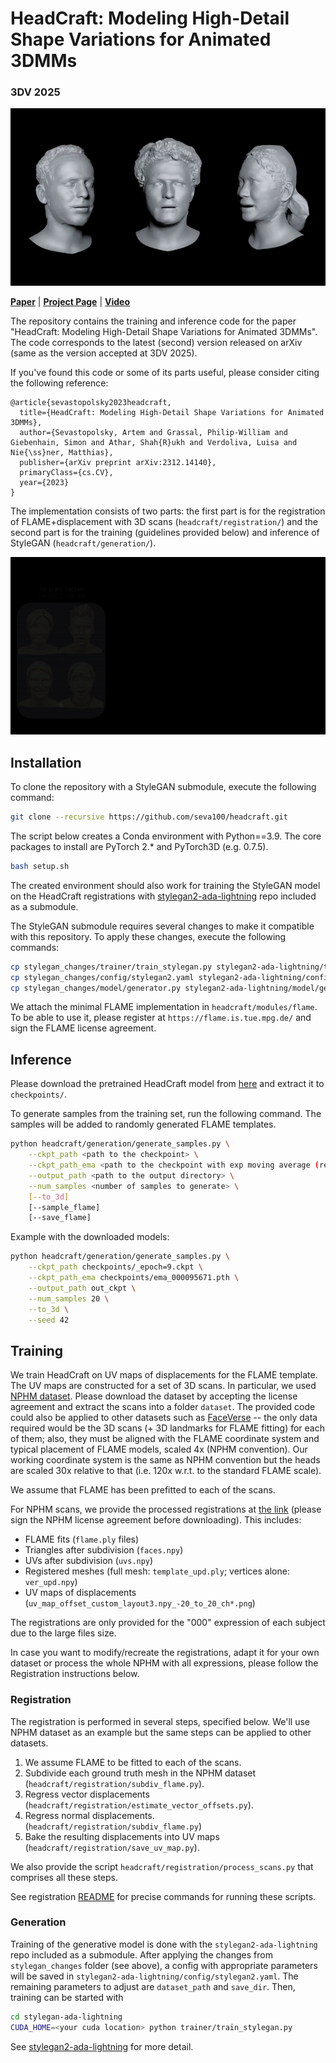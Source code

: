 # HeadCraft: Modeling High-Detail Shape Variations for Animated 3DMMs

### 3DV 2025

![Randomly generated animations and interpolating the latents for the fixed FLAME template](docs/animations_and_interpolations.gif)

[**Paper**](https://arxiv.org/abs/2312.14140) | [**Project Page**](https://seva100.github.io/headcraft) | [**Video**](https://youtu.be/uBeBT2f1CL0)


The repository contains the training and inference code for the paper "HeadCraft: Modeling High-Detail Shape Variations for Animated 3DMMs". The code corresponds to the latest (second) version released on arXiv (same as the version accepted at 3DV 2025).

If you've found this code or some of its parts useful, please consider citing the following reference:

```   
@article{sevastopolsky2023headcraft,
  title={HeadCraft: Modeling High-Detail Shape Variations for Animated 3DMMs},
  author={Sevastopolsky, Artem and Grassal, Philip-William and Giebenhain, Simon and Athar, Shah{R}ukh and Verdoliva, Luisa and Nie{\ss}ner, Matthias},
  publisher={arXiv preprint arXiv:2312.14140},
  primaryClass={cs.CV},
  year={2023}
}         
```

The implementation consists of two parts: the first part is for the registration of FLAME+displacement with 3D scans (`headcraft/registration/`) and the second part is for the training (guidelines provided below) and inference of StyleGAN (`headcraft/generation/`).

![Main idea of the method](docs/idea.gif)

## Installation

To clone the repository with a StyleGAN submodule, execute the following command:

```bash
git clone --recursive https://github.com/seva100/headcraft.git
```

The script below creates a Conda environment with Python==3.9. The core packages to install are PyTorch 2.* and PyTorch3D (e.g. 0.7.5). 

```bash
bash setup.sh
```

The created environment should also work for training the StyleGAN model on the HeadCraft registrations with [stylegan2-ada-lightning](https://github.com/nihalsid/stylegan2-ada-lightning) repo included as a submodule. 

The StyleGAN submodule requires several changes to make it compatible with this repository. To apply these changes, execute the following commands:

```bash
cp stylegan_changes/trainer/train_stylegan.py stylegan2-ada-lightning/trainer/train_stylegan.py
cp stylegan_changes/config/stylegan2.yaml stylegan2-ada-lightning/config/stylegan2.yaml 
cp stylegan_changes/model/generator.py stylegan2-ada-lightning/model/generator.py 
```

We attach the minimal FLAME implementation in `headcraft/modules/flame`. To be able to use it, please register at `https://flame.is.tue.mpg.de/` and sign the FLAME license agreement. 

## Inference

Please download the pretrained HeadCraft model from [here](https://drive.google.com/drive/folders/15FAoC3bFeuDpUCJoTkwen46LZPRp-35f?usp=sharing) and extract it to `checkpoints/`.

To generate samples from the training set, run the following command. The samples will be added to randomly generated FLAME templates.

```bash
python headcraft/generation/generate_samples.py \
    --ckpt_path <path to the checkpoint> \
    --ckpt_path_ema <path to the checkpoint with exp moving average (recommended); --ckpt_path also needs to be provided in this case, but EMA one will be used> \
    --output_path <path to the output directory> \
    --num_samples <number of samples to generate> \
    [--to_3d]
    [--sample_flame]
    [--save_flame]
```

Example with the downloaded models:
```bash
python headcraft/generation/generate_samples.py \
    --ckpt_path checkpoints/_epoch=9.ckpt \
    --ckpt_path_ema checkpoints/ema_000095671.pth \
    --output_path out_ckpt \
    --num_samples 20 \
    --to_3d \
    --seed 42
```

<!-- Another script fits the latent to either full UV map:

```bash
python headcraft/generation/fit_latent.py \
    --input_flame_path <path to the input flame ply> \
    --input_uvmap_path <path to the input UV map in uint16 or npy> \
    --checkpoint_path <path to the checkpoint> \
    --output_path <path to the output directory> \
    --num_samples <number of samples to generate> \
    --uv_path <path to the UV map>
```

or a partial UV map (could be e.g. regressed from a depth scan):
```bash
python headcraft/generation/fit_latent_to_partial.py \
    --input_flame_path <path to the input flame ply> \
    --input_uvmap_path <path to the input UV map in uint16 or npy> \
    --input_uvmask_path <path to the input UV mask in png> \
    --checkpoint_path <path to the checkpoint> \
    --output_path <path to the output directory> \
    --num_samples <number of samples to generate> \
    --uv_path <path to the UV map>
``` -->

<!-- The displacements can be applied to the template being animated. The following script generates a video with the animation of the template:

```bash
python headcraft/generation/animate.py \
    --template_flame_params <path to the input flame params as .npz, only shape is important> \
    --sequence_flame_params <path to the input flame params as .npz, all components except shape are important> \
    --input_uvmap_path <path to the input UV map in uint16 or npy> \
    --checkpoint_path <path to the checkpoint> \
    --output_path <path to the output directory> \
    --num_samples <number of samples to generate> \
    --uv_path <path to the UV map>
``` -->

## Training

We train HeadCraft on UV maps of displacements for the FLAME template. The UV maps are constructed for a set of 3D scans. In particular, we used [NPHM dataset](https://github.com/SimonGiebenhain/NPHM/blob/main/dataset/README.md). Please download the dataset by accepting the license agreement and extract the scans into a folder `dataset`. The provided code could also be applied to other datasets such as [FaceVerse](https://github.com/LizhenWangT/FaceVerse-Dataset/) -- the only data required would be the 3D scans (+ 3D landmarks for FLAME fitting) for each of them; also, they must be aligned with the FLAME coordinate system and typical placement of FLAME models, scaled 4x (NPHM convention). Our working coordinate system is the same as NPHM convention but the heads are scaled 30x relative to that (i.e. 120x w.r.t. to the standard FLAME scale).

<!-- To fit FLAME to each of the scans, TODO. Note that the FLAME fitting code depends on the fork of the original [flame-fitting](todo) repository available [here](todo) that needs to be cloned as a submodule in `headcraft/registration/flame-fitting`. -->

We assume that FLAME has been prefitted to each of the scans.
<!-- (one can use some FLAME tracker to achieve that [the link](FLAME landmark fitting code)). -->
For NPHM scans, we provide the processed registrations at [the link](https://drive.google.com/drive/folders/1vMq4GeHlSq7ycYSzPxdCTF4n8tY7jt_M?usp=sharing) (please sign the NPHM license agreement before downloading). This includes: 

* FLAME fits (`flame.ply` files)
* Triangles after subdivision (`faces.npy`)
* UVs after subdivision (`uvs.npy`)
* Registered meshes (full mesh: `template_upd.ply`; vertices alone: `ver_upd.npy`)
* UV maps of displacements (`uv_map_offset_custom_layout3.npy_-20_to_20_ch*.png`)

The registrations are only provided for the "000" expression of each subject due to the large files size. 

In case you want to modify/recreate the registrations, adapt it for your own dataset or process the whole NPHM with all expressions, please follow the Registration instructions below.

### Registration

The registration is performed in several steps, specified below. We'll use NPHM dataset as an example but the same steps can be applied to other datasets.

1. We assume FLAME to be fitted to each of the scans.
2. Subdivide each ground truth mesh in the NPHM dataset (`headcraft/registration/subdiv_flame.py`).
3. Regress vector displacements (`headcraft/registration/estimate_vector_offsets.py`).
4. Regress normal displacements. (`headcraft/registration/subdiv_flame.py`)
5. Bake the resulting displacements into UV maps (`headcraft/registration/save_uv_map.py`).

We also provide the script `headcraft/registration/process_scans.py` that comprises all these steps.

See registration [README](headcraft/registration/README.md) for precise commands for running these scripts. 

### Generation

Training of the generative model is done with the `stylegan2-ada-lightning` repo included as a submodule. After applying the changes from `stylegan_changes` folder (see above), a config with appropriate parameters will be saved in `stylegan2-ada-lightning/config/stylegan2.yaml`. The remaining parameters to adjust are `dataset_path` and `save_dir`. Then, training can be started with

```bash
cd stylegan-ada-lightning
CUDA_HOME=<your cuda location> python trainer/train_stylegan.py
```

See [stylegan2-ada-lightning](https://github.com/nihalsid/stylegan2-ada-lightning) for more detail.